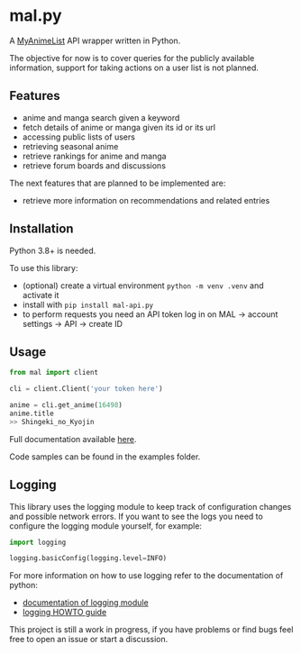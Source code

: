 # mal.py

A [MyAnimeList](https://myanimelist.net) API wrapper written in Python.

The objective for now is to cover queries for the publicly available information, support for taking actions on a user list is not planned.

## Features

- anime and manga search given a keyword
- fetch details of anime or manga given its id or its url
- accessing public lists of users
- retrieving seasonal anime
- retrieve rankings for anime and manga
- retrieve forum boards and discussions

The next features that are planned to be implemented are:

- retrieve more information on recommendations and related entries

## Installation

Python 3.8+ is needed.

To use this library:

- (optional) create a virtual environment `python -m venv .venv` and activate it
- install with `pip install mal-api.py`
- to perform requests you need an API token
  log in on MAL -> account settings -> API -> create ID

## Usage

```python
from mal import client

cli = client.Client('your token here')

anime = cli.get_anime(16498)
anime.title
>> Shingeki_no_Kyojin
```

Full documentation available [here](https://malpy.readthedocs.io/en/latest/index.html).

Code samples can be found in the examples folder.

## Logging

This library uses the logging module to keep track of configuration changes and possible
network errors. If you want to see the logs you need to configure the logging module yourself, for example:

```python
import logging

logging.basicConfig(logging.level=INFO)
```

For more information on how to use logging refer to the documentation of python:

- [documentation of logging module](https://docs.python.org/3/library/logging.html)
- [logging HOWTO guide](https://docs.python.org/3/howto/logging.html)

This project is still a work in progress, if you have problems or find bugs feel free to open an issue or start a discussion.
